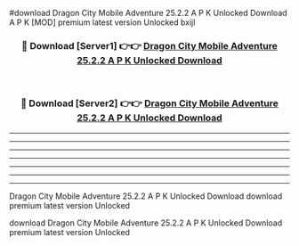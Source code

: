 #download Dragon City Mobile Adventure 25.2.2 A P K Unlocked Download A P K [MOD] premium latest version Unlocked bxijl 



<div align="center">
<h3>🔴 Download [Server1] 👉👉 <a href="https://apkdownload-94cd0.web.app/">Dragon City Mobile Adventure 25.2.2 A P K Unlocked Download</a></h3><br>

<h3>🔴 Download [Server2] 👉👉 <a href="https://apkdownload-94cd0.web.app/">Dragon City Mobile Adventure 25.2.2 A P K Unlocked Download</a></h3>
</div>





----------------------------------------------------------

----------------------------------------------------------

----------------------------------------------------------

----------------------------------------------------------

----------------------------------------------------------

----------------------------------------------------------

----------------------------------------------------------

Dragon City Mobile Adventure 25.2.2 A P K Unlocked Download download premium latest version Unlocked

download Dragon City Mobile Adventure 25.2.2 A P K Unlocked Download premium latest version Unlocked
